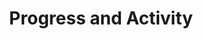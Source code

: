 ---
title: "Progress and Activity"
menu:
  docs:
    title: "Card"
    weight: 20
    parent: "Progress and Activity"
---